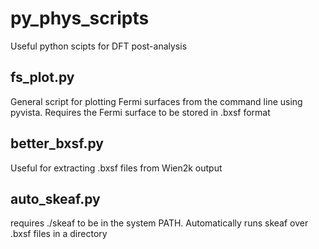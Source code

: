 # py_phys_scripts
Useful python scipts for DFT post-analysis

## fs_plot.py
General script for plotting Fermi surfaces from the command line using pyvista. Requires the Fermi surface to be stored in .bxsf format

## better_bxsf.py
Useful for extracting .bxsf files from Wien2k output 

## auto_skeaf.py
requires ./skeaf to be in the system PATH. Automatically runs skeaf over .bxsf files in a directory
